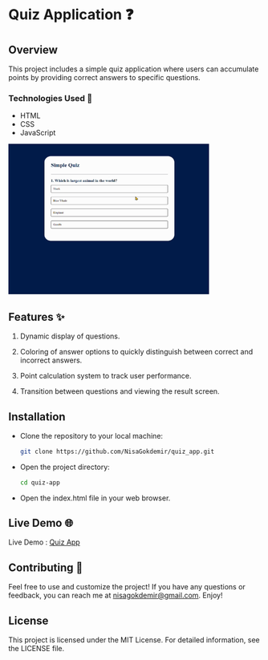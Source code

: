 # Quiz Application ❓

## Overview
This project includes a simple quiz application where users can accumulate points by providing correct answers to specific questions.

### Technologies Used 🚀
- HTML
- CSS
- JavaScript

<img src="./images/quiz.gif" alt="alt text" width="400" height="300">

## Features ✨

1. Dynamic display of questions.

2. Coloring of answer options to quickly distinguish between correct and incorrect answers.

3. Point calculation system to track user performance.

4. Transition between questions and viewing the result screen.


## Installation
- Clone the repository to your local machine:
    ```bash
    git clone https://github.com/NisaGokdemir/quiz_app.git
- Open the project directory:
    ```bash
    cd quiz-app
- Open the index.html file in your web browser.


## Live Demo 🌐
Live Demo : [Quiz App](https://quiz-app-coral-delta.vercel.app/)

## Contributing 🎯
Feel free to use and customize the project! If you have any questions or feedback, you can reach me at nisagokdemir@gmail.com. Enjoy!

## License
This project is licensed under the MIT License. For detailed information, see the LICENSE file.
